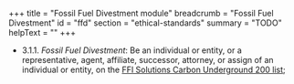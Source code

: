 +++
title = "Fossil Fuel Divestment module"
breadcrumb = "Fossil Fuel Divestment"
id = "ffd"
section = "ethical-standards"
summary = "TODO"
helpText = ""
+++

- 3.1.1. *Fossil Fuel Divestment*: Be an individual or entity, or a representative, agent, affiliate, successor, attorney, or assign of an individual or entity, on the [FFI Solutions Carbon Underground 200 list](https://www.ffisolutions.com/research-analytics-index-solutions/research-screening/the-carbon-underground-200/?cn-reloaded=1);
